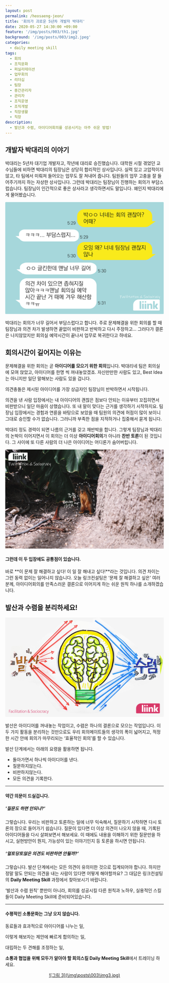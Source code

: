 ```yaml
---
layout: post
permalink: /heosaeng-jeon/
title: '회의가 괴로운 5년차 개발자 박대리'
date: 2020-05-27 14:30:00 +09:00
feature: '/img/posts/003/th1.jpg'
background: '/img/posts/003/img2.jpeg'
categories:
  - daily meeting skill
tags:
  - 회의
  - 조직문화
  - 퍼실리테이션
  - 업무회의
  - 리더십
  - 팀장
  - 중간관리자
  - 관리자
  - 조직운영
  - 조직개발
  - 직장생활
  - 직장
description:
  - 발산과 수렴, 아이디어회의를 성공시키는 아주 쉬운 방법!
---
```


## 개발자 박대리의 이야기

  박대리는 5년차 대기업 개발자고, 작년에 대리로 승진했습니다. 대학원 시절 겪었던 교수님들에 비하면 박대리의 팀장님은 상당히 합리적인 상사입니다. 실력 있고 고압적이지 않고, 타 팀에서 미뤄져 들어오는 업무도 잘 쳐내어 줍니다. 팀원들의 업무 고충을 잘 들어주기까지 하는 자상한 상사입니다. 그런데 박대리는 팀장님이 진행하는 회의가 부담스럽습니다. 팀장님이 인간적으로 좋은 상사라고 생각하면서도 말입니다. 왜인지 박대리에게 물어봤습니다.

![그림 1](\img\posts\003\img1.jpg)

  박대리는 회의가 너무 길어서 부담스럽다고 합니다. 주로 문제해결을 위한 회의를 할 때 팀장님과 의견 차가 발생하면 끝없이 비판하고 반박하고 다시 주장하고... 그러다가 결론은 나지않았지만 회의실 예약시간이 끝나서 업무로 복귀한다고 하네요.



## 회의시간이 길어지는 이유는

  문제해결을 위한 회의는 곧 **아이디어를 모으기 위한 회의**입니다. 박대리네 팀은 회의실에 모여 앉았고, 아이디어를 한명 씩 꺼내놓았겠죠. 자신만만한 사람도 있고, Best Idea는 아니지만 일단 말해보는 사람도 있을 겁니다.

  의견충돌은 제시된 아이디어를 가장 상급자인 팀장님이 반박하면서 시작됩니다.

  의견을 낸 사람 입장에서는 내 아이디어의 괜찮은 점보다 안되는 이유부터 꼬집히면서 비판받으니 일단 마음이 상했습니다. 또 내 말이 맞다는 근거를 생각하기 시작하지요. 팀장님 입장에서는 경험과 연륜을 바탕으로 보았을 때 팀원의 의견에 허점이 많이 보이니 그대로 승인할 수가 없습니다. 그러니까 부족한 점을 지적하거나 집중해서 묻게 됩니다.

  박대리 정도 경력이 되면 나름의 근거를 갖고 재반박을 합니다. 그렇게 팀장님과 박대리의 논박이 이어지면서 이 회의는 더 이상 **아이디어회의**가 아니라 **찬반 토론**이 된 것입니다. 그 사이에 또 다른 사람의 더 나은 아이디어는 어디론가 숨어버립니다.

![그림 2](\img\posts\003\img2.jpeg)

#### 그런데 이 두 입장에도 공통점이 있습니다.

  바로 **이 문제 잘 해결하고 싶다! 이 일 잘 해내고 싶다!**라는 것입니다. 의견 차이는 그런 동력 없이는 일어나지 않습니다.  오늘 링크컨설팅은 ‘문제 잘 해결하고 싶은' 여러분께, 아이디어회의를 만족스러운 결론으로 이어지게 하는 쉬운 원칙 하나를 소개하겠습니다.



## 발산과 수렴을 분리하세요!

![그림 3](\img\posts\003\th1.jpg)

  발산은 아이디어를 꺼내놓는 작업이고, 수렴은 하나의 결론으로 모으는 작업입니다. 이 두 가지 활동을 분리하는 것만으로도 우리 회의메이트들의 생각의 폭이 넓어지고, 적정한 시간 안에 회의가 마무리되는 ‘효율적인 회의’를 할 수 있습니다.

  발산 단계에서는 아래의 요령을 활용하면 됩니다.

* 돌아가면서 하나씩 아이디어를 낸다.
* 질문하지않는다.
* 비판하지않는다.
* 모든 의견을 기록한다.

***

#### 약간 의문이 드실겁니다.

##### '질문도 하면 안되나?'

  그렇습니다. 우리는 비판하고 토론하는 일에 너무 익숙해서, 질문하기 시작하면 다시 토론의 장으로 들어가기 쉽습니다. 질문이 있다면 더 이상 의견이 나오지 않을 때, 기록된 아이디어들을 다시 살펴보면서 해보세요. 이 때에도 내용을 이해하기 위한 질문만을 하시고, 실현방안이 뭔지, 가능성이 있는 이야기인지 등 토론을 하시면 안됩니다.

##### ‘얼토당토않은 의견도 비판하면 안될까?’

  그렇습니다. 발산 단계에서는 모든 의견이 유의미한 것으로 집계되어야 합니다. 하지만 정말 말도 안되는 의견을 내는 사람이 있다면 어떻게 해야할까요? 그 대답은 링크컨설팅의 **Daily Meeting Skill** 과정에서 찾아보시기 바랍니다.

  ‘발산과 수렴 원칙’ 뿐만이 아니라, 회의를 성공시킬 다른 원칙과 노하우, 실용적인 스킬들이 Daily Meeting Skill에 준비되어있습니다.

***

#### 수평적인 소통문화는 그냥 오지 않습니다.

동료들과 효과적으로 아이디어를 나누는 일,

이렇게 해보자는 제안에 빠르게 합의하는 일,

대립하는 두 견해를 조정하는 일,

**소통과 협업을 위해 모두가 알아야 할 회의스킬 Daily Meeting Skill**에서 트레이닝 하세요.

<center><a href="https://forms.gle/j7uQVrHLMcQqNSt19">![그림 3](\img\posts\003\img3.jpg)</a></center>
